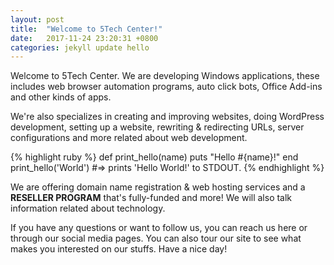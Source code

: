 ```yaml
---
layout: post
title:  "Welcome to 5Tech Center!"
date:   2017-11-24 23:20:31 +0800
categories: jekyll update hello
---
```

Welcome to 5Tech Center. We are developing Windows applications, these includes web browser automation programs, auto click bots, Office Add-ins and other kinds of apps.

We're also specializes in creating and improving websites, doing WordPress development, setting up a website, rewriting & redirecting URLs, server configurations and more related about web development.

{% highlight ruby %}
def print_hello(name)
  puts "Hello #{name}!"
end
print_hello('World')
#=> prints 'Hello World!' to STDOUT.
{% endhighlight %}

We are offering domain name registration & web hosting services and a **RESELLER PROGRAM** that's fully-funded and more! We will also talk information related about technology.

If you have any questions or want to follow us, you can reach us here or through our social media pages. You can also tour our site to see what makes you interested on our stuffs. Have a nice day!
